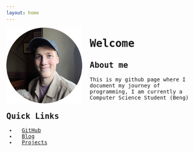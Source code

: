 ```yaml
---
layout: home
---
```



  <!-- loads font awesome for icons -->
  <link href="//netdna.bootstrapcdn.com/font-awesome/4.0.3/css/font-awesome.css" rel="stylesheet">
  
  <!-- Style CSS (loads jetbrains mono font -->
  <style>
    @import url('https://fonts.googleapis.com/css2?family=JetBrains+Mono:ital,wght@0,100..800;1,100..800&display=swap');
      
    body, h1, h2, h3, h4, h5, h6, p, li, a {
        font-family: 'JetBrains Mono', monospace;
    }
  </style>



  <!-- loads profile picture -->
  <img src="/assets/pp.png" alt="My photo" width="200" align="left" style="margin-right: 20px;"/>


# Welcome

## About me

This is my github page where I document my journey of programming, I am currently a Computer Science Student (Beng)


## Quick Links

- <i class="fa fa-github-alt"></i> &nbsp; [GitHub](https://github.com/george-cliff)
- <i class="fa fa-file-text"></i> &nbsp; [Blog](./blog/)
- <i class="fa fa-laptop"></i> &nbsp; [Projects](./projects/)

